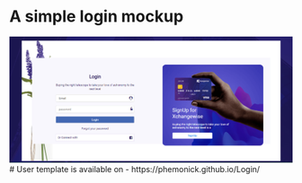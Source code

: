 # A simple login mockup
<img width="1440" alt="Hellobooks-screenshot" src="/assets/login.png">
<br />
# User template is available on
- https://phemonick.github.io/Login/